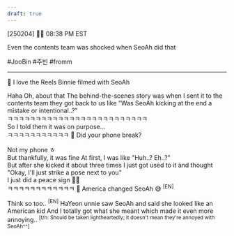```yaml
---
draft: true
---
```

[250204] 🐣💭 08:38 PM EST

Even the contents team was shocked when SeoAh did that

#JooBin #주빈 #fromm
___

🫧 I love the Reels Binnie filmed with SeoAh

Haha 
Oh, about that 
The behind-the-scenes story was when I sent it to the contents team
they got back to us like
"Was SeoAh kicking at the end a mistake or intentional..?"  
ㅋㅋㅋㅋㅋㅋㅋㅋㅋㅋㅋㅋㅋㅋㅋㅋㅋㅋㅋㅋㅋㅋㅋㅋㅋ  
So I told them it was on purpose...  
ㅋㅋㅋㅋㅋㅋㅋㅋㅋㅋㅋ
🫧 Did your phone break?

Not my phone ㅎ  
But thankfully, it was fine 
At first, I was like "Huh..? Eh..?"  
But after she kicked it about three times
I just got used to it and thought  
"Okay, I'll just strike a pose next to you"  
I just did a peace sign ✌🏻  
ㅋㅋㅋㅋㅋㅋㅋㅋㅋㅋㅋㅋ
🫧 America changed SeoAh 😅 <sup>[EN]</sup>

Think so too..  <sup>[EN]</sup>
HaYeon unnie saw SeoAh and said she looked like an American kid
And I totally got what she meant which made it even more annoying.. 
<sup>[t/n: Should be taken lightheartedly; it doesn't mean they're annoyed with SeoAh^^]</sup>
